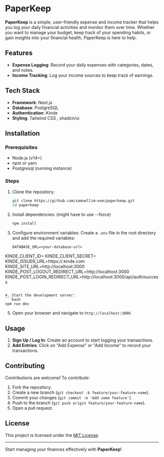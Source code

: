 # PaperKeep

**PaperKeep** is a simple, user-friendly expense and income tracker that helps you log your daily financial activities and monitor them over time. Whether you want to manage your budget, keep track of your spending habits, or gain insights into your financial health, PaperKeep is here to help.

## Features

- **Expense Logging**: Record your daily expenses with categories, dates, and notes.
- **Income Tracking**: Log your income sources to keep track of earnings.

## Tech Stack

- **Framework**: Next.js
- **Database**: PostgreSQL 
- **Authentication**: Kinde
- **Styling**: Tailwind CSS , shadcn/ui

## Installation

### Prerequisites

- Node.js (v14+)
- npm or yarn
- Postgresql (running instance)

### Steps

1. Clone the repository:
   ```bash
   git clone https://github.com/samuellim-exe/paperkeep.git
   cd paperkeep
   ```

2. Install dependencies: (might have to use --force)
   ```bash
   npm install
   ```

3. Configure environment variables:
   Create a `.env` file in the root directory and add the required variables:
   ```env
   DATABASE_URL=<your-database-url>
KINDE_CLIENT_ID=<your-kinde-client-id>
KINDE_CLIENT_SECRET=<your-kinde-client-secret>
KINDE_ISSUER_URL=https://<your-username>.kinde.com
KINDE_SITE_URL=http://localhost:3000
KINDE_POST_LOGOUT_REDIRECT_URL=http://localhost:3000
KINDE_POST_LOGIN_REDIRECT_URL=http://localhost:3000/api/auth/success
   ```

4. Start the development server:
   ```bash
   npm run dev
   ```

5. Open your browser and navigate to `http://localhost:3000`.

## Usage

1. **Sign Up / Log In**: Create an account to start logging your transactions.
2. **Add Entries**: Click on "Add Expense" or "Add Income" to record your transactions.

## Contributing

Contributions are welcome! To contribute:

1. Fork the repository.
2. Create a new branch (`git checkout -b feature/your-feature-name`).
3. Commit your changes (`git commit -m 'Add some feature'`).
4. Push to the branch (`git push origin feature/your-feature-name`).
5. Open a pull request.

## License

This project is licensed under the [MIT License](LICENSE).

---

Start managing your finances effectively with **PaperKeep**!
